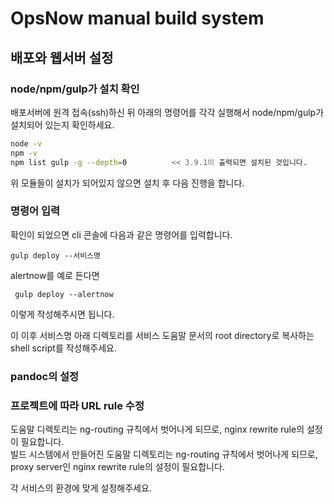 <!-- TOC -->

# OpsNow manual build system  

## 배포와 웹서버 설정 

### node/npm/gulp가 설치 확인  

배포서버에 원격 접속(ssh)하신 뒤 아래의 명령어를 각각 실행해서 node/npm/gulp가 설치되어 있는지 확인하세요.

``` bash
node -v
npm -v
npm list gulp -g --depth=0          << 3.9.1이 출력되면 설치된 것입니다.
```

위 모듈들이 설치가 되어있지 않으면 설치 후 다음 진행을 합니다.





### 명령어 입력

확인이 되었으면 cli 콘솔에 다음과 같은 명령어를 입력합니다.

` gulp deploy --서비스명 `

alertnow를 예로 든다면 

` gulp deploy --alertnow`

이렇게 작성해주시면 됩니다.

이 이후 서비스명 아래 디렉토리를 서비스 도움말 문서의 root directory로 복사하는 shell script를 작성해주세요.

### pandoc의 설정





### 프로젝트에 따라  URL rule 수정

도움말 디렉토리는 ng-routing 규칙에서 벗어나게 되므로, nginx rewrite rule의 설정이 필요합니다.  
빌드 시스템에서 만들어진 도움말 디렉토리는 ng-routing 규칙에서 벗어나게 되므로, proxy server인 nginx rewrite rule의 설정이 필요합니다.  

각 서비스의 환경에 맞게 설정해주세요.
